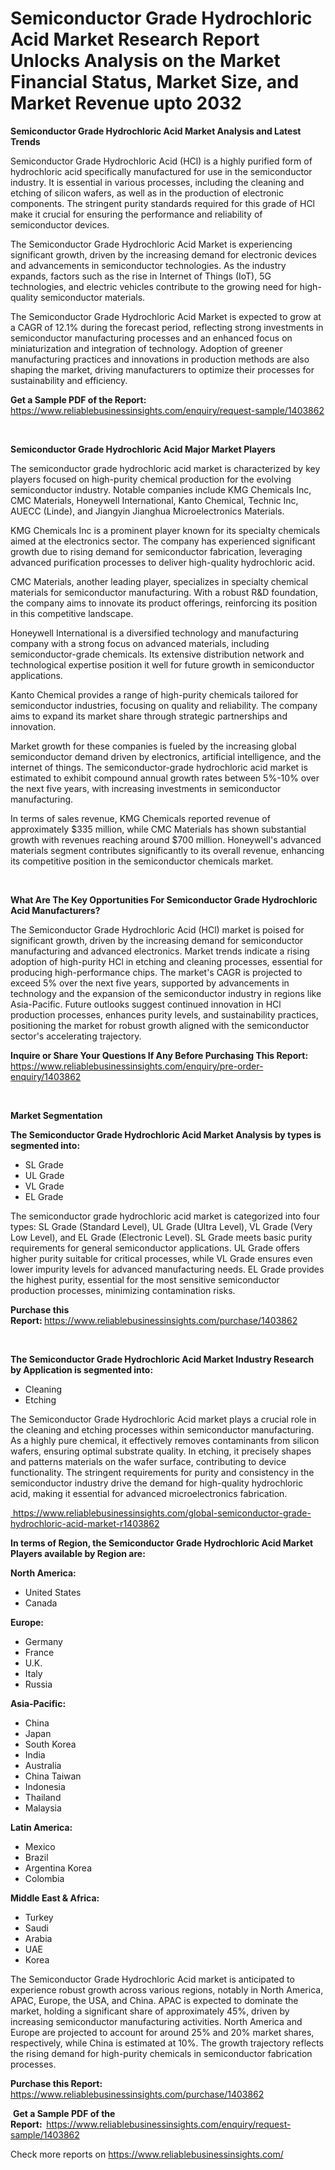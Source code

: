 <p><h1>Semiconductor Grade Hydrochloric Acid Market Research Report Unlocks Analysis on the Market Financial Status, Market Size, and Market Revenue upto 2032</h1></p><p><strong>Semiconductor Grade Hydrochloric Acid Market Analysis and Latest Trends</strong></p>
<p><p>Semiconductor Grade Hydrochloric Acid (HCl) is a highly purified form of hydrochloric acid specifically manufactured for use in the semiconductor industry. It is essential in various processes, including the cleaning and etching of silicon wafers, as well as in the production of electronic components. The stringent purity standards required for this grade of HCl make it crucial for ensuring the performance and reliability of semiconductor devices.</p><p>The Semiconductor Grade Hydrochloric Acid Market is experiencing significant growth, driven by the increasing demand for electronic devices and advancements in semiconductor technologies. As the industry expands, factors such as the rise in Internet of Things (IoT), 5G technologies, and electric vehicles contribute to the growing need for high-quality semiconductor materials. </p><p>The Semiconductor Grade Hydrochloric Acid Market is expected to grow at a CAGR of 12.1% during the forecast period, reflecting strong investments in semiconductor manufacturing processes and an enhanced focus on miniaturization and integration of technology. Adoption of greener manufacturing practices and innovations in production methods are also shaping the market, driving manufacturers to optimize their processes for sustainability and efficiency.</p></p>
<p><strong>Get a Sample PDF of the Report:&nbsp;</strong> <a href="https://www.reliablebusinessinsights.com/enquiry/request-sample/1403862?utm_campaign=3000&utm_medium=2&utm_source=Github&utm_content=ia&utm_term=28032025&utm_id=semiconductor-grade-hydrochloric-acid">https://www.reliablebusinessinsights.com/enquiry/request-sample/1403862</a></p>
<p>&nbsp;</p>
<p><strong>Semiconductor Grade Hydrochloric Acid Major Market Players</strong></p>
<p><p>The semiconductor grade hydrochloric acid market is characterized by key players focused on high-purity chemical production for the evolving semiconductor industry. Notable companies include KMG Chemicals Inc, CMC Materials, Honeywell International, Kanto Chemical, Technic Inc, AUECC (Linde), and Jiangyin Jianghua Microelectronics Materials.</p><p>KMG Chemicals Inc is a prominent player known for its specialty chemicals aimed at the electronics sector. The company has experienced significant growth due to rising demand for semiconductor fabrication, leveraging advanced purification processes to deliver high-quality hydrochloric acid. </p><p>CMC Materials, another leading player, specializes in specialty chemical materials for semiconductor manufacturing. With a robust R&D foundation, the company aims to innovate its product offerings, reinforcing its position in this competitive landscape. </p><p>Honeywell International is a diversified technology and manufacturing company with a strong focus on advanced materials, including semiconductor-grade chemicals. Its extensive distribution network and technological expertise position it well for future growth in semiconductor applications.</p><p>Kanto Chemical provides a range of high-purity chemicals tailored for semiconductor industries, focusing on quality and reliability. The company aims to expand its market share through strategic partnerships and innovation.</p><p>Market growth for these companies is fueled by the increasing global semiconductor demand driven by electronics, artificial intelligence, and the internet of things. The semiconductor-grade hydrochloric acid market is estimated to exhibit compound annual growth rates between 5%-10% over the next five years, with increasing investments in semiconductor manufacturing.</p><p>In terms of sales revenue, KMG Chemicals reported revenue of approximately $335 million, while CMC Materials has shown substantial growth with revenues reaching around $700 million. Honeywell's advanced materials segment contributes significantly to its overall revenue, enhancing its competitive position in the semiconductor chemicals market.</p></p>
<p>&nbsp;</p>
<p><strong>What Are The Key Opportunities For Semiconductor Grade Hydrochloric Acid Manufacturers?</strong></p>
<p><p>The Semiconductor Grade Hydrochloric Acid (HCl) market is poised for significant growth, driven by the increasing demand for semiconductor manufacturing and advanced electronics. Market trends indicate a rising adoption of high-purity HCl in etching and cleaning processes, essential for producing high-performance chips. The market's CAGR is projected to exceed 5% over the next five years, supported by advancements in technology and the expansion of the semiconductor industry in regions like Asia-Pacific. Future outlooks suggest continued innovation in HCl production processes, enhances purity levels, and sustainability practices, positioning the market for robust growth aligned with the semiconductor sector's accelerating trajectory.</p></p>
<p><strong>Inquire or Share Your Questions If Any Before Purchasing This Report:</strong> <a href="https://www.reliablebusinessinsights.com/enquiry/pre-order-enquiry/1403862?utm_campaign=3000&utm_medium=2&utm_source=Github&utm_content=ia&utm_term=28032025&utm_id=semiconductor-grade-hydrochloric-acid">https://www.reliablebusinessinsights.com/enquiry/pre-order-enquiry/1403862</a></p>
<p>&nbsp;</p>
<p><strong>Market Segmentation</strong></p>
<p><strong>The Semiconductor Grade Hydrochloric Acid Market Analysis by types is segmented into:</strong></p>
<p><ul><li>SL Grade</li><li>UL Grade</li><li>VL Grade</li><li>EL Grade</li></ul></p>
<p><p>The semiconductor grade hydrochloric acid market is categorized into four types: SL Grade (Standard Level), UL Grade (Ultra Level), VL Grade (Very Low Level), and EL Grade (Electronic Level). SL Grade meets basic purity requirements for general semiconductor applications. UL Grade offers higher purity suitable for critical processes, while VL Grade ensures even lower impurity levels for advanced manufacturing needs. EL Grade provides the highest purity, essential for the most sensitive semiconductor production processes, minimizing contamination risks.</p></p>
<p><strong>Purchase this Report:&nbsp;</strong><a href="https://www.reliablebusinessinsights.com/purchase/1403862?utm_campaign=3000&utm_medium=2&utm_source=Github&utm_content=ia&utm_term=28032025&utm_id=semiconductor-grade-hydrochloric-acid">https://www.reliablebusinessinsights.com/purchase/1403862</a></p>
<p>&nbsp;</p>
<p><strong>The Semiconductor Grade Hydrochloric Acid Market Industry Research by Application is segmented into:</strong></p>
<p><ul><li>Cleaning</li><li>Etching</li></ul></p>
<p><p>The Semiconductor Grade Hydrochloric Acid market plays a crucial role in the cleaning and etching processes within semiconductor manufacturing. As a highly pure chemical, it effectively removes contaminants from silicon wafers, ensuring optimal substrate quality. In etching, it precisely shapes and patterns materials on the wafer surface, contributing to device functionality. The stringent requirements for purity and consistency in the semiconductor industry drive the demand for high-quality hydrochloric acid, making it essential for advanced microelectronics fabrication.</p></p>
<p><a href="https://www.reliablebusinessinsights.com/global-semiconductor-grade-hydrochloric-acid-market-r1403862?utm_campaign=3000&utm_medium=2&utm_source=Github&utm_content=ia&utm_term=28032025&utm_id=semiconductor-grade-hydrochloric-acid">&nbsp;https://www.reliablebusinessinsights.com/global-semiconductor-grade-hydrochloric-acid-market-r1403862</a></p>
<p><strong>In terms of Region, the Semiconductor Grade Hydrochloric Acid Market Players available by Region are:</strong></p>
<p>
    <p> <strong> North America: </strong>
        <ul>
            <li>United States</li>
            <li>Canada</li>
        </ul>
        </p> 
    <p> <strong> Europe: </strong>
        <ul>
            <li>Germany</li>
            <li>France</li>
            <li>U.K.</li>
            <li>Italy</li>
            <li>Russia</li>
        </ul>
        </p> 
    <p> <strong> Asia-Pacific: </strong>
        <ul>
            <li>China</li>
            <li>Japan</li>
            <li>South Korea</li>
            <li>India</li>
            <li>Australia</li>
            <li>China Taiwan</li>
            <li>Indonesia</li>
            <li>Thailand</li>
            <li>Malaysia</li>
        </ul>
        </p> 
    <p> <strong> Latin America: </strong>
        <ul>
            <li>Mexico</li>
            <li>Brazil</li>
            <li>Argentina Korea</li>
            <li>Colombia</li>
        </ul>
        </p> 
    <p> <strong> Middle East & Africa: </strong>
        <ul>
            <li>Turkey</li>
            <li>Saudi</li>
            <li>Arabia</li>
            <li>UAE</li>
            <li>Korea</li>
        </ul>
    </p>
    </p>
<p><p>The Semiconductor Grade Hydrochloric Acid market is anticipated to experience robust growth across various regions, notably in North America, APAC, Europe, the USA, and China. APAC is expected to dominate the market, holding a significant share of approximately 45%, driven by increasing semiconductor manufacturing activities. North America and Europe are projected to account for around 25% and 20% market shares, respectively, while China is estimated at 10%. The growth trajectory reflects the rising demand for high-purity chemicals in semiconductor fabrication processes.</p></p>
<p><strong>Purchase this Report: </strong><a href="https://www.reliablebusinessinsights.com/purchase/1403862?utm_campaign=3000&utm_medium=2&utm_source=Github&utm_content=ia&utm_term=28032025&utm_id=semiconductor-grade-hydrochloric-acid">https://www.reliablebusinessinsights.com/purchase/1403862</a></p>
<p>&nbsp;<strong>Get a Sample PDF of the Report:&nbsp;&nbsp;</strong><a href="https://www.reliablebusinessinsights.com/enquiry/request-sample/1403862?utm_campaign=3000&utm_medium=2&utm_source=Github&utm_content=ia&utm_term=28032025&utm_id=semiconductor-grade-hydrochloric-acid">https://www.reliablebusinessinsights.com/enquiry/request-sample/1403862</a></p>
<p><strong></strong></p>
<p>Check more reports on <a href="https://www.reliablebusinessinsights.com/?utm_campaign=3000&utm_medium=2&utm_source=Github&utm_content=ia&utm_term=28032025&utm_id=semiconductor-grade-hydrochloric-acid">https://www.reliablebusinessinsights.com/</a></p>